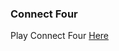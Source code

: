 ### Connect Four




<!-- screeen shot  -->



<!-- Title  -->


<!-- Getting Started  -->
Play Connect Four [Here]()

<!-- Technologies Used  -->



<!-- Next Steps :Ice Box -->